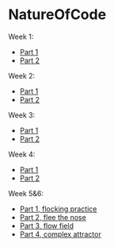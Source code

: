 # NatureOfCode


Week 1:
- [Part 1](https://editor.p5js.org/evapphilips/sketches/TlNy-5mUA)
- [Part 2](https://editor.p5js.org/evapphilips/sketches/YVhJWUTwh)

Week 2:
- [Part 1](https://evapphilips.github.io/NatureOfCode/week2/w2_pt1_vectors&forces/)
- [Part 2](https://evapphilips.github.io/NatureOfCode/week2/w2_pt2_repelField/)

Week 3:
- [Part 1](https://evapphilips.github.io/NatureOfCode/week3/w3_pt1_spiral/)
- [Part 2](https://evapphilips.github.io/NatureOfCode/week3/w3_pt2_oscilatingTriangle/)

Week 4:
- [Part 1](https://evapphilips.github.io/NatureOfCode/week4/w4_pt1_particleSystem/)
- [Part 2](https://evapphilips.github.io/NatureOfCode/week4/w4_pt2_rainCloudSystem/)

Week 5&6:
- [Part 1, flocking practice](https://evapphilips.github.io/NatureOfCode/week5/flockingPractice/)
- [Part 2, flee the nose](https://evapphilips.github.io/NatureOfCode/week5/flockingNose/)
- [Part 3, flow field](https://evapphilips.github.io/NatureOfCode/week6/flowField/)
- [Part 4, complex attractor](https://evapphilips.github.io/NatureOfCode/week6/complexAttractor/)

